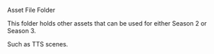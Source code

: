 Asset File Folder

This folder holds other assets that can be used for either Season 2 or Season 3.

Such as TTS scenes.
